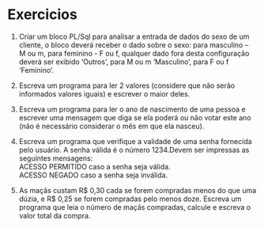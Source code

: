 # Exercicios

1)  Criar um bloco PL/Sql para analisar a entrada de dados do sexo de um cliente, o bloco deverá receber o dado sobre o
sexo: para masculino – M ou m, para feminino - F ou f, qualquer dado fora desta configuração deverá ser exibido
‘Outros’, para M ou m ‘Masculino’, para F ou f ‘Feminino’.

2) 	Escreva um programa para ler 2 valores (considere que não serão informados valores iguais) e escrever o	maior deles.

3) 	Escreva um programa para ler o ano de nascimento de uma	pessoa e escrever uma mensagem que diga	se ela poderá ou não votar este ano	
	(não é necessário considerar o mês em que ela nasceu).

4)	Escreva	um programa que verifique a validade de uma senha fornecida pelo usuário. A senha válida é o número 1234.Devem ser impressas as	
	seguintes mensagens:	
		ACESSO PERMITIDO caso a senha seja válida.	
		ACESSO NEGADO caso a senha seja	inválida.

5)	As maçãs custam R$ 0,30 cada se forem compradas	menos do que uma dúzia, e R$ 0,25 se forem compradas pelo menos doze. Escreva um programa que
	leia o número de maçãs compradas, calcule e escreva o valor total da compra.
